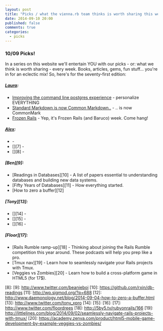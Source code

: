 ```yaml
---
layout: post
title: "Picks / what the vienna.rb team thinks is worth sharing this week"
date: 2014-09-10 20:00
published: false
comments: true
categories:
  - picks
---
```


### 10/09 Picks!

In a series on this website we'll entertain YOU with our picks - or: what we think is worth sharing - every week.
Books, articles, gems, fun stuff... you're in for an eclectic mix! So, here's for the seventy-first edition:

##### [Laura][1]:
  - [Improving the command line postgres experience][2] - personalize EVERYTHING
  - [Standard Markdown is now Common Markdown..][3] - .. is now CommonMark
  - [Frozen Rails][4] - Yep, it's Frozen Rails (and Baruco) week. Come hang!

##### [Alex][5]:
  - [][6] -
  - [][7] -
  - [][8] -

##### [Ben][9]:
  - [Readings in Databases][10] - A list of papers essential to understanding databases and building new data systems.
  - [Fifty Years of Databases][11] - How everything started.
  - [How to zero a buffer][12]

##### [Tony][13]:
  - [][14] -
  - [][15] -
  - [][16] -

##### [Floor][17]:
  - [Rails Rumble ramp-up][18] - Thinking about joining the Rails Rumble competition this year around. These podcasts will help you prep like a pro.
  - [Tmux nav][19] - Learn how to seamlessly navigate your Rails projects with Tmux.  
  - [Veggies vs Zombies][20] - Learn how to build a cross-platform game in HTML5 (for 17$).

[1]: http://www.twitter.com/alicetragedy
[2]: http://robots.thoughtbot.com/improving-the-command-line-postgres-experience
[3]: http://commonmark.org
[4]: http://2014.frozenrails.eu
[5]: http://www.twitter.com/alexandertacho
[6]:
[7]:
[8]:
[9]: http://www.twitter.com/beanieboi
[10]: https://github.com/rxin/db-readings
[11]: http://wp.sigmod.org/?p=688
[12]: http://www.daemonology.net/blog/2014-09-04-how-to-zero-a-buffer.html
[13]: http://www.twitter.com/tony_xpro
[14]:
[15]:
[16]:
[17]: http://www.twitter.com/floordrees
[18]: http://5by5.tv/rubyonrails/166
[19]: http://littlelines.com/blog/2014/09/02/seamlessly-navigate-rails-projects-with-tmux/
[20]: https://academy.zenva.com/product/html5-mobile-game-development-by-example-veggies-vs-zombies/
